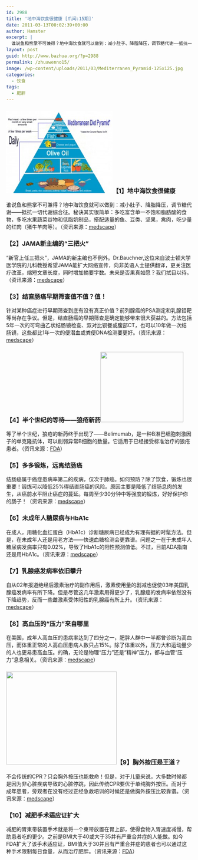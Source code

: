 ```yaml
---
id: 2988
title: '地中海饮食很健康 [爪闻:15期]'
date: 2011-03-13T00:02:39+00:00
author: Hamster
excerpt: |
  谁说鱼和熊掌不可兼得？地中海饮食就可以做到：减小肚子、降脂降压，调节糖代谢——抵抗一切代谢综合征。秘诀其实很简单：多吃富含单一不饱和脂肪酸的食物，多吃水果蔬菜谷物和低脂奶制品，搭配适量的鱼、豆类、坚果，禽肉，吃少量的红肉（猪牛羊肉等）。
layout: post
guid: http://www.bazhua.org/?p=2988
permalink: /zhuawenno15/
image: /wp-content/uploads/2011/03/Mediterranen_Pyramid-125x125.jpg
categories:
  - 饮食
tags:
  - 肥胖
---
```

### [<img class="alignleft size-medium wp-image-3021" title="Mediterranen_Pyramid" src="/wp-content/uploads/2011/03/Mediterranen_Pyramid-300x234.jpg" alt="" width="289" height="223" />](/wp-content/uploads/2011/03/Mediterranen_Pyramid.jpg)【1】地中海饮食很健康

谁说鱼和熊掌不可兼得？地中海饮食就可以做到：减小肚子、降脂降压，调节糖代谢——抵抗一切代谢综合征。秘诀其实很简单：多吃富含单一不饱和脂肪酸的食物，多吃水果蔬菜谷物和低脂奶制品，搭配适量的鱼、豆类、坚果，禽肉，吃少量的红肉（猪牛羊肉等）。（资讯来源：[medscape](http://www.medscape.com/viewarticle/738565?s)）

### 【2】JAMA新主编的“三把火”

“新官上任三把火”，JAMA的新主编也不例外。Dr.Bauchner,这位来自波士顿大学医学院的儿科教授希望JAMA能扩大网络宣传，向非英语人士提供翻译，更关注医疗改革，缩短文章长度，同时增加摘要字数。未来是否果真如愿？我们拭目以待。（资讯来源：[medscape](http://www.medscape.com/viewarticle/738763?sssdmh=dm1.672034&src=n)）

### 【3】结直肠癌早期筛查值不值？值！

针对某种癌症进行早期筛查到底有没有真正价值？前列腺癌的PSA测定和乳腺钼靶等尚存在争议。但是，结直肠癌的早期筛查是确定能够带来很大获益的。方法包括5年一次的可弯曲乙状结肠镜检查、双对比钡餐或腹部CT，也可以10年做一次结肠镜，这些都比1年一次的便潜血或粪便DNA检测要更好。（资讯来源：[medscape](http://www.medscape.com/viewarticle/738728?sssdmh=dm1.671776&src=nldne)）

### 【4】半个世纪的等待——狼疮新药[<img class="alignright size-full wp-image-3030" title="Lupus_facial_rash" src="/wp-content/uploads/2011/03/Lupus_facial_rash2.jpg" alt="" width="225" height="191" srcset="/wp-content/uploads/2011/03/Lupus_facial_rash2.jpg 225w, /wp-content/uploads/2011/03/Lupus_facial_rash2-150x127.jpg 150w" sizes="(max-width: 225px) 100vw, 225px" />](/wp-content/uploads/2011/03/Lupus_facial_rash2.jpg)

等了半个世纪，狼疮的新药终于出现了——Belimumab，是一种B淋巴细胞刺激因子的单克隆抗体，可以削弱异常B细胞的数量。它适用于已经接受标准治疗的狼疮患者。（资讯来源：[FDA](http://www.fda.gov/NewsEvents/Newsroom/PressAnnouncements/ucm246489.htm)）

### 【5】多多锻炼，远离结肠癌

结肠癌属于癌症患病率第二的疾病，仅次于肺癌。如何预防？除了饮食，锻炼也很重要！锻炼可以降低25%得结直肠癌的风险。原因主要是降低了结肠息肉的发生，从癌前水平阻止癌症的蔓延。每周至少30分钟中等强度的锻炼，好好保护你的肠子！（资讯来源：[medscape](http://www.medscape.com/viewarticle/738649?sssdmh=dm1.671560&sr)）

### 【6】未成年人糖尿病与HbA1c

在成人，用糖化血红蛋白（HbA1c）诊断糖尿病已经成为有理有据的时髦方法。但是，在未成年人还是用老方法——快速血糖检测会更靠谱。问题之一在于未成年人糖尿病发病率只有0.02%，导致了HbA1c的阳性预测值低。不过，目前ADA指南还是用HbA1c。（资讯来源：[medscape](http://www.medscape.com/viewarticle/738407?sssdmh=dm1.670)）

### 【7】乳腺癌发病率依旧攀升

自从02年报道绝经后激素治疗的副作用后，激素使用量的剧减也促使03年美国乳腺癌发病率有所下降。但是尽管这几年激素用得更少了，乳腺癌的发病率依然没有下降趋势，反而一些雌激素受体阳性的乳腺癌有所上升。（资讯来源：[medscape](http://www.medscape.com/viewarticle/738593?sssdmh=dm1.671215&src=nldne)）

### 【8】高血压的“压力”来自哪里

在美国，成年人高血压的患病率达到了四分之一，肥胖人群中一半都曾诊断为高血压，而体重正常的人高血压患病人数只占15%。除了体重以外，压力大和运动量少的人也更易患高血压。的确，无论是物理“压力”还是“精神”压力，都与血管“压力”息息相关。（资讯来源：[medscape](http://www.medscape.com/viewarticle/738567?sssdmh)）

### [<img class="alignleft size-medium wp-image-3026" title="dl477-2001-7" src="/wp-content/uploads/2011/03/dl477-2001-7-300x252.gif" alt="" width="300" height="252" srcset="/wp-content/uploads/2011/03/dl477-2001-7-300x252.gif 300w, /wp-content/uploads/2011/03/dl477-2001-7-150x126.gif 150w" sizes="(max-width: 300px) 100vw, 300px" />](/wp-content/uploads/2011/03/dl477-2001-7.gif)【9】胸外按压是王道？

不会传统的CPR？只会胸外按压也能救命！但是，对于儿童来说，大多数时候都是因为非心脏疾病导致的心脏停跳，因此传统CPR要优于单纯胸外按压。而对于成年患者，旁观者在没有经过正经急救培训的时候还是做胸外按压比较靠谱。（资讯来源：[medscape](http://emergency-medicine.jwatch.org/cgi/content/full/2011/304/1?q=pfw-fea)）

### 【10】减肥手术适应证扩大

减肥的胃束带装置手术就是将一个束带放置在胃上部，使得食物入胃速度减慢，帮助患者吃的更少。之前是BMI大于40或大于35并有严重合并症的人能做。如今FDA扩大了该手术适应证，BMI值大于30并且有严重合并症的患者也可以通过这种手术限制每日食量，从而治疗肥胖。（资讯来源：[FDA](http://www.fda.gov/NewsEvents/Newsroom/PressAnnouncements/ucm245617.htm)）
